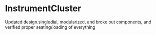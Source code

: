 # InstrumentCluster
Updated design.singledial, modularized, and broke out components, and verified proper seating/loading of everything
